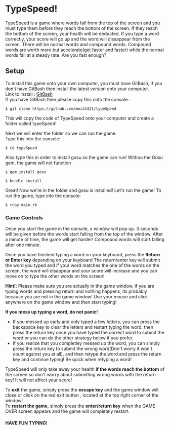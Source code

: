 # TypeSpeed!
TypeSpeed is a game where words fall from the top of the screen and you must type them before they reach the bottom of the screen. If they reach the bottom of the screen, your health will be deducted. If you type a word correctly, your score will go up and the word will dissappear from the screen. There will be normal words and compound words. Compound words are worth more but accelerate(get faster and faster) while the normal words fall at a steady rate. Are you fast enough?
## Setup
To install this game onto your own computer, you must have GitBash, if you don't have GitBash then install the latest version onto your computer.   
Link to install : [GitBash](https://git-scm.com/downloads)  
If you have GitBash then please copy this onto the console : 
```
$ git clone https://github.com/mmish321/typeSpeed
```    
This will copy the code of TypeSpeed onto your computer and create a folder called typeSpeed!

Next we will enter the folder so we can run the game.  
Type this into the console:
```
$ cd typeSpeed
```  
Also type this in order to install gosu so the game can run! Withou the Gosu gem, the game will not function
```
$ gem install gosu

```
```
$ bundle install

```

Great! Now we're in the folder and gosu is installed! Let's run the game! 
To run the game, type into the console:
```
$ ruby main.rb

```
### Game Controls
Once you start the game in the console, a window will pop up. 3 seconds will be given before the words start falling from the top of the window.  After a minute of time, the game will get harder! Compound words will start falling after one minute.  

Once you have finished typing a word on your keyboard, press the **Return or Enter key**  depending on your keyboard
The return/enter key will submit the word you typed and if your word matches the one of the words on the screen, the word will disappear and your score will increase and you can move on to type the other words on the screen!  

**Hint!**: Please make sure you are actually in the game window, if you are typing words and pressing return and nothing happens, its probably because you are not in the game window! Use your mouse and click anywhere on the game window and then start typing!

  **If you mess up typing a word, do not panic!**
* If you messed up early and only typed a few letters, you can press the backspace key to clear the letters and restart typing the word, then press the return key once you have typed the correct word to submit the word or you can do the other strategy below if you prefer.
* If you realize that you completley messed up the word, you can simply press the return key to submit the wrong word(Don't worry it won't count against you at all), and then retype the word and press the return key and continue typing! Be quick when retyping a word!

TypeSpeed will only take away your health **if the words reach the bottom** of the screen so don't worry about submitting wrong words with the return key! It will not affect your score!    

To **exit** the game, simply press the **escape key** and the game window will close or click on the red exit button , located at the top right corner of the window!  
To **restart the game**, simply press the **enter/return key** when  the GAME OVER screen appears and the game will completely restart. 

#### HAVE FUN TYPING!
